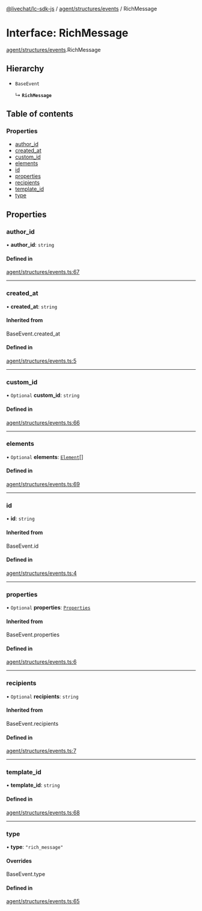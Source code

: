 [@livechat/lc-sdk-js](../README.md) / [agent/structures/events](../modules/agent_structures_events.md) / RichMessage

# Interface: RichMessage

[agent/structures/events](../modules/agent_structures_events.md).RichMessage

## Hierarchy

- `BaseEvent`

  ↳ **`RichMessage`**

## Table of contents

### Properties

- [author\_id](agent_structures_events.RichMessage.md#author_id)
- [created\_at](agent_structures_events.RichMessage.md#created_at)
- [custom\_id](agent_structures_events.RichMessage.md#custom_id)
- [elements](agent_structures_events.RichMessage.md#elements)
- [id](agent_structures_events.RichMessage.md#id)
- [properties](agent_structures_events.RichMessage.md#properties)
- [recipients](agent_structures_events.RichMessage.md#recipients)
- [template\_id](agent_structures_events.RichMessage.md#template_id)
- [type](agent_structures_events.RichMessage.md#type)

## Properties

### author\_id

• **author\_id**: `string`

#### Defined in

[agent/structures/events.ts:67](https://github.com/livechat/lc-sdk-js/blob/5f5afdd/src/agent/structures/events.ts#L67)

___

### created\_at

• **created\_at**: `string`

#### Inherited from

BaseEvent.created\_at

#### Defined in

[agent/structures/events.ts:5](https://github.com/livechat/lc-sdk-js/blob/5f5afdd/src/agent/structures/events.ts#L5)

___

### custom\_id

• `Optional` **custom\_id**: `string`

#### Defined in

[agent/structures/events.ts:66](https://github.com/livechat/lc-sdk-js/blob/5f5afdd/src/agent/structures/events.ts#L66)

___

### elements

• `Optional` **elements**: [`Element`](agent_structures_events.Element.md)[]

#### Defined in

[agent/structures/events.ts:69](https://github.com/livechat/lc-sdk-js/blob/5f5afdd/src/agent/structures/events.ts#L69)

___

### id

• **id**: `string`

#### Inherited from

BaseEvent.id

#### Defined in

[agent/structures/events.ts:4](https://github.com/livechat/lc-sdk-js/blob/5f5afdd/src/agent/structures/events.ts#L4)

___

### properties

• `Optional` **properties**: [`Properties`](agent_structures_structures.Properties.md)

#### Inherited from

BaseEvent.properties

#### Defined in

[agent/structures/events.ts:6](https://github.com/livechat/lc-sdk-js/blob/5f5afdd/src/agent/structures/events.ts#L6)

___

### recipients

• `Optional` **recipients**: `string`

#### Inherited from

BaseEvent.recipients

#### Defined in

[agent/structures/events.ts:7](https://github.com/livechat/lc-sdk-js/blob/5f5afdd/src/agent/structures/events.ts#L7)

___

### template\_id

• **template\_id**: `string`

#### Defined in

[agent/structures/events.ts:68](https://github.com/livechat/lc-sdk-js/blob/5f5afdd/src/agent/structures/events.ts#L68)

___

### type

• **type**: ``"rich_message"``

#### Overrides

BaseEvent.type

#### Defined in

[agent/structures/events.ts:65](https://github.com/livechat/lc-sdk-js/blob/5f5afdd/src/agent/structures/events.ts#L65)
